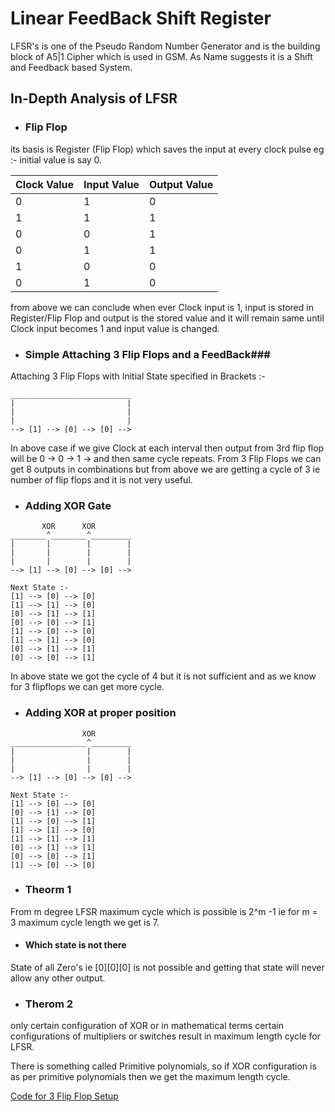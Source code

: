 # Linear FeedBack Shift Register #

LFSR's is one of the Pseudo Random Number Generator and is the building block of A5|1 Cipher which is used in GSM. As Name suggests it is a
Shift and Feedback based System. 

## In-Depth Analysis of LFSR ##

-  ### Flip Flop ###

its basis is Register (Flip Flop) which saves the input at every clock pulse eg :-
initial value is say 0.

Clock Value |Input Value | Output Value
------------|-------------|-------------
0|1|0
1|1|1
0|0|1
0|1|1
1|0|0
0|1|0

from above we can conclude when ever Clock input is 1, input is stored in Register/Flip Flop and output is the stored value and it will 
remain same until Clock input becomes 1 and input value is changed.

-  ### Simple Attaching 3 Flip Flops and a FeedBack### 

Attaching 3 Flip Flops with Initial State specified in Brackets :-
```
___________________________
|                         |
|                         |
|                         |
--> [1] --> [0] --> [0] -->
```
In above case if we give Clock at each interval then output from 3rd flip flop will be 0 -> 0 -> 1 -> and then same cycle repeats.
From 3 Flip Flops we can get 8 outputs in combinations but from above we are getting a cycle of 3 ie number of flip flops and 
it is not very useful.

- ### Adding XOR Gate ###
```
       XOR      XOR
________^________^_________
|       |        |        |
|       |        |        |
|       |        |        |
--> [1] --> [0] --> [0] -->

Next State :-
[1] --> [0] --> [0]
[1] --> [1] --> [0]
[0] --> [1] --> [1]
[0] --> [0] --> [1]
[1] --> [0] --> [0]
[1] --> [1] --> [0]
[0] --> [1] --> [1]
[0] --> [0] --> [1]

```

In above state we got the cycle of 4 but it is not sufficient and as we know for 3 flipflops we can get more cycle.

- ### Adding XOR at proper position ###
```
                XOR
_________________^_________
|                |        |
|                |        |
|                |        |
--> [1] --> [0] --> [0] -->

Next State :-
[1] --> [0] --> [0]
[0] --> [1] --> [0]
[1] --> [0] --> [1]
[1] --> [1] --> [0]
[1] --> [1] --> [1]
[0] --> [1] --> [1]
[0] --> [0] --> [1]
[1] --> [0] --> [0]

```
- ### Theorm 1 ###
From m degree LFSR maximum cycle which is possible is 2^m -1 ie for m = 3 maximum cycle length we get is 7. 
- #### Which state is not there ####
State of all Zero's ie [0][0][0] is not possible and getting that state will never allow any other output.

- ### Therom 2 ###
only certain configuration of XOR or in mathematical terms certain configurations of multipliers or switches result in maximum length cycle for LFSR.

There is something called Primitive polynomials, so if XOR configuration is as per primitive polynomials then we get the maximum length cycle.

[Code for 3 Flip Flop Setup](https://github.com/SasanLabs/SasanCiphers/blob/master/src/org/sasanlabs/ciphers/stream/random/SimpleDegree3LFSR.java)
